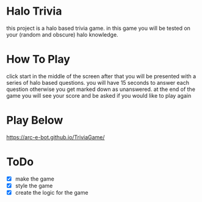 # Halo Trivia
this project is a halo based trivia game. in this game you will be tested on your (random and obscure) halo knowledge. 

# How To Play
click start in the middle of the screen after that you will be presented with a series of halo based questions. you will have 15 seconds to answer each question otherwise you get marked down as unanswered. at the end of the game you will see your score and be asked if you would like to play again

# Play Below
https://arc-e-bot.github.io/TriviaGame/

# ToDo
- [x] make the game
- [x] style the game
- [x] create the logic for the game